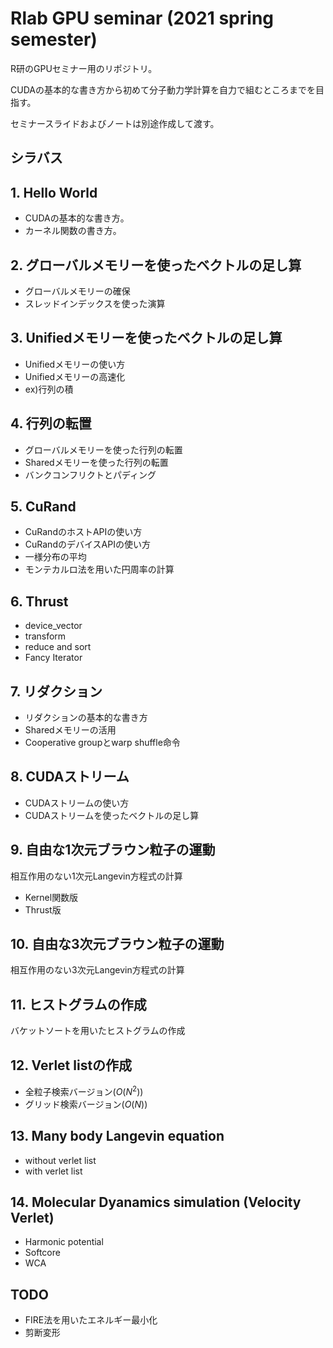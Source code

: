# Rlab GPU seminar (2021 spring semester)
R研のGPUセミナー用のリポジトリ。

CUDAの基本的な書き方から初めて分子動力学計算を自力で組むところまでを目指す。

セミナースライドおよびノートは別途作成して渡す。

## シラバス
## 1. Hello World
- CUDAの基本的な書き方。
- カーネル関数の書き方。
## 2. グローバルメモリーを使ったベクトルの足し算
- グローバルメモリーの確保
- スレッドインデックスを使った演算
## 3. Unifiedメモリーを使ったベクトルの足し算
- Unifiedメモリーの使い方
- Unifiedメモリーの高速化
- ex)行列の積
## 4. 行列の転置
- グローバルメモリーを使った行列の転置
- Sharedメモリーを使った行列の転置
- バンクコンフリクトとパディング
## 5. CuRand
- CuRandのホストAPIの使い方
- CuRandのデバイスAPIの使い方
- 一様分布の平均
- モンテカルロ法を用いた円周率の計算
## 6. Thrust
- device_vector
- transform
- reduce and sort
- Fancy Iterator
## 7. リダクション
- リダクションの基本的な書き方
- Sharedメモリーの活用
- Cooperative groupとwarp shuffle命令
## 8. CUDAストリーム
- CUDAストリームの使い方
- CUDAストリームを使ったベクトルの足し算

## 9. 自由な1次元ブラウン粒子の運動
相互作用のない1次元Langevin方程式の計算
- Kernel関数版
- Thrust版
## 10. 自由な3次元ブラウン粒子の運動
相互作用のない3次元Langevin方程式の計算
## 11. ヒストグラムの作成
バケットソートを用いたヒストグラムの作成
## 12. Verlet listの作成
- 全粒子検索バージョン($O(N^2)$)
- グリッド検索バージョン($O(N)$)
## 13. Many body Langevin equation
- without verlet list
- with verlet list
## 14. Molecular Dyanamics simulation (Velocity Verlet)
- Harmonic potential
- Softcore
- WCA

## TODO
- FIRE法を用いたエネルギー最小化
- 剪断変形
